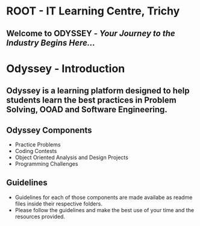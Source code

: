# ROOT - IT Learning Centre, Trichy
## Welcome to ODYSSEY - _Your Journey to the Industry Begins Here..._

# Odyssey - Introduction

 ## Odyssey is a learning platform designed to help students learn the best practices in Problem Solving, OOAD and Software Engineering.

 ## Odyssey Components 
 * Practice Problems
 * Coding Contests
 * Object Oriented Analysis and Design Projects
 * Programming Challenges

 ## Guidelines
 * Guidelines for each of those components are made availabe as readme files inside their respective folders. 
 * Please follow the guidelines and make the best use of your time and the resources provided.



